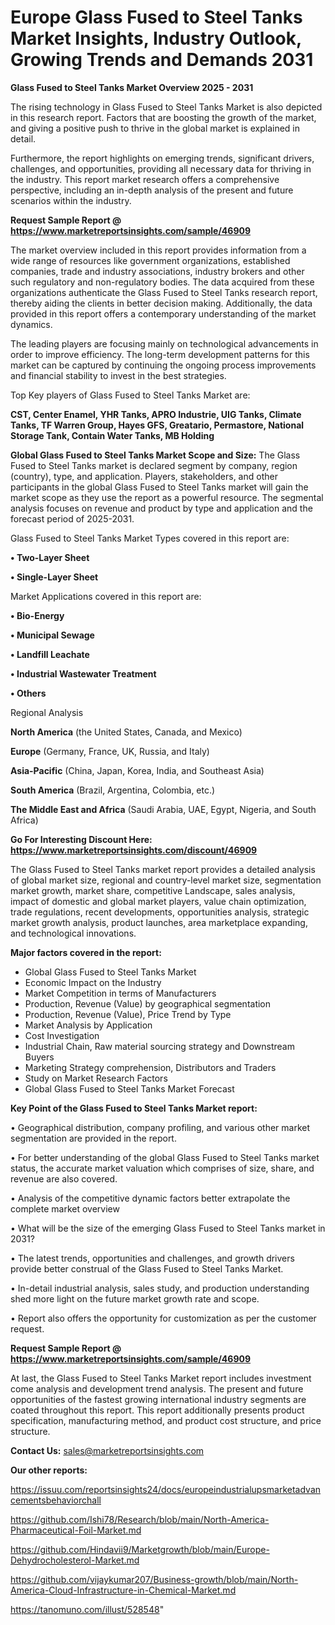 # Europe Glass Fused to Steel Tanks Market Insights, Industry Outlook, Growing Trends and Demands 2031

<Strong> Glass Fused to Steel Tanks Market Overview 2025 - 2031</strong>

The rising technology in Glass Fused to Steel Tanks Market is also depicted in this research report. Factors that are boosting the growth of the market, and giving a positive push to thrive in the global market is explained in detail.

Furthermore, the report highlights on emerging trends, significant drivers, challenges, and opportunities, providing all necessary data for thriving in the industry. This report market research offers a comprehensive perspective, including an in-depth analysis of the present and future scenarios within the industry.

<strong>Request Sample Report @ <a href=https://www.marketreportsinsights.com/sample/46909>https://www.marketreportsinsights.com/sample/46909</a></strong>

The market overview included in this report provides information from a wide range of resources like government organizations, established companies, trade and industry associations, industry brokers and other such regulatory and non-regulatory bodies. The data acquired from these organizations authenticate the Glass Fused to Steel Tanks research report, thereby aiding the clients in better decision making. Additionally, the data provided in this report offers a contemporary understanding of the market dynamics.

The leading players are focusing mainly on technological advancements in order to improve efficiency. The long-term development patterns for this market can be captured by continuing the ongoing process improvements and financial stability to invest in the best strategies.

Top Key players of Glass Fused to Steel Tanks Market are:

<strong>CST, Center Enamel, YHR Tanks, APRO Industrie, UIG Tanks, Climate Tanks, TF Warren Group, Hayes GFS, Greatario, Permastore, National Storage Tank, Contain Water Tanks, MB Holding</strong>

<strong><b>Global Glass Fused to Steel Tanks Market Scope and Size:</b></strong>
The Glass Fused to Steel Tanks market is declared segment by company, region (country), type, and application. Players, stakeholders, and other participants in the global Glass Fused to Steel Tanks market will gain the market scope as they use the report as a powerful resource. The segmental analysis focuses on revenue and product by type and application and the forecast period of 2025-2031.

Glass Fused to Steel Tanks Market Types covered in this report are:

<strong>•  Two-Layer Sheet

•  Single-Layer Sheet</strong>

Market Applications covered in this report are:

<strong>•  Bio-Energy

•  Municipal Sewage

•  Landfill Leachate

•  Industrial Wastewater Treatment

•  Others</strong> 

Regional Analysis

<strong>North America</strong> (the United States, Canada, and Mexico)

<strong>Europe</strong> (Germany, France, UK, Russia, and Italy)

<strong>Asia-Pacific</strong> (China, Japan, Korea, India, and Southeast Asia)

<strong>South America</strong> (Brazil, Argentina, Colombia, etc.)

<strong>The Middle East and Africa</strong> (Saudi Arabia, UAE, Egypt, Nigeria, and South Africa)

<strong>Go For Interesting Discount Here: <a href=https://www.marketreportsinsights.com/discount/46909>https://www.marketreportsinsights.com/discount/46909</a></strong>

The Glass Fused to Steel Tanks market report provides a detailed analysis of global market size, regional and country-level market size, segmentation market growth, market share, competitive Landscape, sales analysis, impact of domestic and global market players, value chain optimization, trade regulations, recent developments, opportunities analysis, strategic market growth analysis, product launches, area marketplace expanding, and technological innovations.

<strong><b>Major factors covered in the report:</b></strong>
<ul>
  <li>Global Glass Fused to Steel Tanks Market </li>
  <li>Economic Impact on the Industry</li>
  <li>Market Competition in terms of Manufacturers</li>
  <li>Production, Revenue (Value) by geographical segmentation</li>
  <li>Production, Revenue (Value), Price Trend by Type</li>
  <li>Market Analysis by Application</li>
  <li>Cost Investigation</li>
  <li>Industrial Chain, Raw material sourcing strategy and Downstream Buyers</li>
  <li>Marketing Strategy comprehension, Distributors and Traders</li>
  <li>Study on Market Research Factors</li>
  <li>Global Glass Fused to Steel Tanks Market Forecast</li>
</ul>

<strong><b>Key Point of the Glass Fused to Steel Tanks Market report:</b></strong>

• Geographical distribution, company profiling, and various other market segmentation are provided in the report.

• For better understanding of the global Glass Fused to Steel Tanks market status, the accurate market valuation which comprises of size, share, and revenue are also covered.

• Analysis of the competitive dynamic factors better extrapolate the complete market overview

• What will be the size of the emerging Glass Fused to Steel Tanks market in 2031?

• The latest trends, opportunities and challenges, and growth drivers provide better construal of the Glass Fused to Steel Tanks Market.

• In-detail industrial analysis, sales study, and production understanding shed more light on the future market growth rate and scope.

• Report also offers the opportunity for customization as per the customer request.

<strong>Request Sample Report @ <a href=https://www.marketreportsinsights.com/sample/46909>https://www.marketreportsinsights.com/sample/46909</a></strong>

At last, the Glass Fused to Steel Tanks Market report includes investment come analysis and development trend analysis. The present and future opportunities of the fastest growing international industry segments are coated throughout this report. This report additionally presents product specification, manufacturing method, and product cost structure, and price structure.

<strong>Contact Us:</strong>
sales@marketreportsinsights.com

<strong>Our other reports:</strong>

<a href=https://issuu.com/reportsinsights24/docs/europeindustrialupsmarketadvancementsbehaviorchall>https://issuu.com/reportsinsights24/docs/europeindustrialupsmarketadvancementsbehaviorchall</a>

<a href=https://github.com/Ishi78/Research/blob/main/North-America-Pharmaceutical-Foil-Market.md>https://github.com/Ishi78/Research/blob/main/North-America-Pharmaceutical-Foil-Market.md</a>

<a href=https://github.com/Hindavii9/Marketgrowth/blob/main/Europe-Dehydrocholesterol-Market.md>https://github.com/Hindavii9/Marketgrowth/blob/main/Europe-Dehydrocholesterol-Market.md</a>

<a href=https://github.com/vijaykumar207/Business-growth/blob/main/North-America-Cloud-Infrastructure-in-Chemical-Market.md>https://github.com/vijaykumar207/Business-growth/blob/main/North-America-Cloud-Infrastructure-in-Chemical-Market.md</a>

<a href=https://tanomuno.com/illust/528548>https://tanomuno.com/illust/528548</a>"
